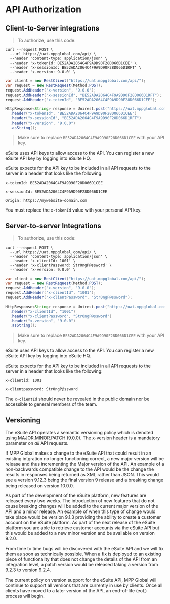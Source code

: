 # API Authorization

## Client-to-Server integrations

> To authorize, use this code:

```shell
curl --request POST \
  --url https://uat.mppglobal.com/api/ \
  --header 'content-type: application/json' \
  --header 'x-tokenId: BE52ADA2064C4F9A9D90F28D066D1CEE' \
  --header 'x-sessionId: BE52ADA2064C4F9A9D90F28D066D1RFT' \
  --header 'x-version: 9.0.0' \
```

```csharp
var client = new RestClient("https://uat.mppglobal.com/api/");
var request = new RestRequest(Method.POST);
request.AddHeader("x-version", "9.0.0");
request.AddHeader("x-sessionId", "BE52ADA2064C4F9A9D90F28D066D1RFT");
request.AddHeader("x-tokenId", "BE52ADA2064C4F9A9D90F28D066D1CEE");

```

```java
HttpResponse<String> response = Unirest.post("https://uat.mppglobal.com/api/")
  .header("x-tokenId", "BE52ADA2064C4F9A9D90F28D066D1CEE")
  .header("x-sessionId", "BE52ADA2064C4F9A9D90F28D066D1RFT")
  .header("x-version", "9.0.0")
  .asString();
```


> Make sure to replace `BE52ADA2064C4F9A9D90F28D066D1CEE` with your API key.

eSuite uses API keys to allow access to the API. You can register a new eSuite API key by logging into eSuite HQ.

eSuite expects for the API key to be included in all API requests to the server in a header that looks like the following:

`x-tokenId: BE52ADA2064C4F9A9D90F28D066D1CEE`

`x-sessionId: BE52ADA2064C4F9A9D90F28D066D1CEE`

`Origin: https://mywebsite-domain.com`

<aside class="warning">
You must replace the <code>x-tokenId</code> value with your personal API key.
</aside>

## Server-to-server Integrations

> To authorize, use this code:

```shell
curl --request POST \
  --url https://uat.mppglobal.com/api/ \
  --header 'content-type: application/json' \
  --header 'x-clientId: 1001' \
  --header 'x-clientPassword: Str0ngP@ssword' \
  --header 'x-version: 9.0.0' \
```

```csharp
var client = new RestClient("https://uat.mppglobal.com/api/");
var request = new RestRequest(Method.POST);
request.AddHeader("x-version", "9.0.0");
request.AddHeader("x-clientId", "1001");
request.AddHeader("x-clientPassword", "Str0ngP@ssword");
```

```java
HttpResponse<String> response = Unirest.post("https://uat.mppglobal.com/api/")
  .header("x-clientId", "1001")
  .header("x-clientPassword", "Str0ngP@ssword")
  .header("x-version", "9.0.0")
  .asString();
```


> Make sure to replace `BE52ADA2064C4F9A9D90F28D066D1CEE` with your API key.

eSuite uses API keys to allow access to the API. You can register a new eSuite API key by logging into eSuite HQ.

eSuite expects for the API key to be included in all API requests to the server in a header that looks like the following:

`x-clientid: 1001`

`x-clientpassword: Str0ngP@ssword`

<aside class="warning">
The <code>x-clientId</code> should never be revealed in the public domain nor be accessible to general members of the team.
</aside>

## Versioning
The eSuite API operates a semantic versioning policy which is denoted using MAJOR.MINOR.PATCH (9.0.0). The x-version header is a mandatory parameter on *all* API requests.

If MPP Global makes a change to the eSuite API that could result in an existing intgration no longer functioning correct, a new major version will be release and thus incrementing the Major version of the API. An example of a non-backwards compatible change to the API would be the change the results in responses being returned as XML rather than JSON. This would see a version 9.12.3 being the final version 9 release and a breaking change being released on version 10.0.0.

As part of the development of the eSuite platform, new features are released every two weeks. The introduction of new features that do not cause breaking changes will be added to the current major version of the API and a minor release. An example of when this type of change would take place would be version 9.1.3 providing the ability to create a customer account on the eSuite platform. As part of the next release of the eSuite platform you are able to retrieve customer accounts via the eSuite API but this would be added to a new minor version and be available on version 9.2.0.

From time to time bugs will be discovered with the eSuite API and we will fix them as soon as technically possible. When a fix is deployed to an existing piece of functionality that does not change the details of the API from an integration level, a patch version would be released taking a version from 9.2.3 to version 9.2.4.

The current policy on version support for the eSuite API, MPP Global will continue to support all versions that are currently in use by clients. Once all clients have moved to a later version of the API, an end-of-life (eoL) process will begin.